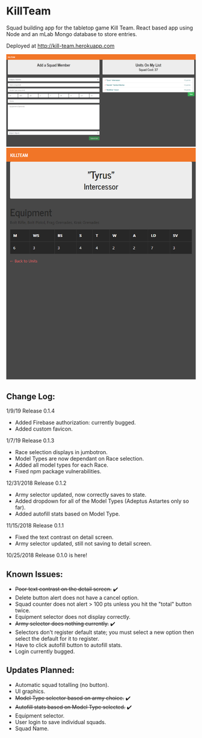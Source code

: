 # KillTeam
Squad building app for the tabletop game Kill Team. React based app using Node and an mLab Mongo database to store entries. 

Deployed at http://kill-team.herokuapp.com

![Main Screen](./client/public/killteam1.png)
![Detail View](./client/public/killteam2.png)

## Change Log:
1/9/19
Release 0.1.4
* Added Firebase authorization: currently bugged.
* Added custom favicon.

1/7/19
Release 0.1.3
* Race selection displays in jumbotron.
* Model Types are now dependant on Race selection.
* Added all model types for each Race.
* Fixed npm package vulnerabilities.

12/31/2018
Release 0.1.2
* Army selector updated, now correctly saves to state.
* Added dropdown for all of the Model Types (Adeptus Astartes only so far).
* Added autofill stats based on Model Type.

11/15/2018
Release 0.1.1
* Fixed the text contrast on detail screen.
* Army selector updated, still not saving to detail screen.

10/25/2018
Release 0.1.0 is here!

## Known Issues:

* <s>Poor text contrast on the detail screen.</s> ✔️
* Delete button alert does not have a cancel option.
* Squad counter does not alert > 100 pts unless you hit the "total" button twice.
* Equipment selector does not display correctly.
* <s>Army selector does nothing currently.</s> ✔️
* Selectors don't register default state; you must select a new option then select the default for it to register.
* Have to click autofill button to autofill stats.
* Login currently bugged.

## Updates Planned:

* Automatic squad totalling (no button).
* UI graphics.
* <s>Model Type selector based on army choice.</s> ✔️
* <s>Autofill stats based on Model Type selected.</s> ✔️
* Equipment selector.
* User login to save individual squads.
* Squad Name.
